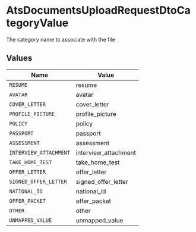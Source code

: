 # AtsDocumentsUploadRequestDtoCategoryValue

The category name to associate with the file


## Values

| Name                   | Value                  |
| ---------------------- | ---------------------- |
| `RESUME`               | resume                 |
| `AVATAR`               | avatar                 |
| `COVER_LETTER`         | cover_letter           |
| `PROFILE_PICTURE`      | profile_picture        |
| `POLICY`               | policy                 |
| `PASSPORT`             | passport               |
| `ASSESSMENT`           | assessment             |
| `INTERVIEW_ATTACHMENT` | interview_attachment   |
| `TAKE_HOME_TEST`       | take_home_test         |
| `OFFER_LETTER`         | offer_letter           |
| `SIGNED_OFFER_LETTER`  | signed_offer_letter    |
| `NATIONAL_ID`          | national_id            |
| `OFFER_PACKET`         | offer_packet           |
| `OTHER`                | other                  |
| `UNMAPPED_VALUE`       | unmapped_value         |